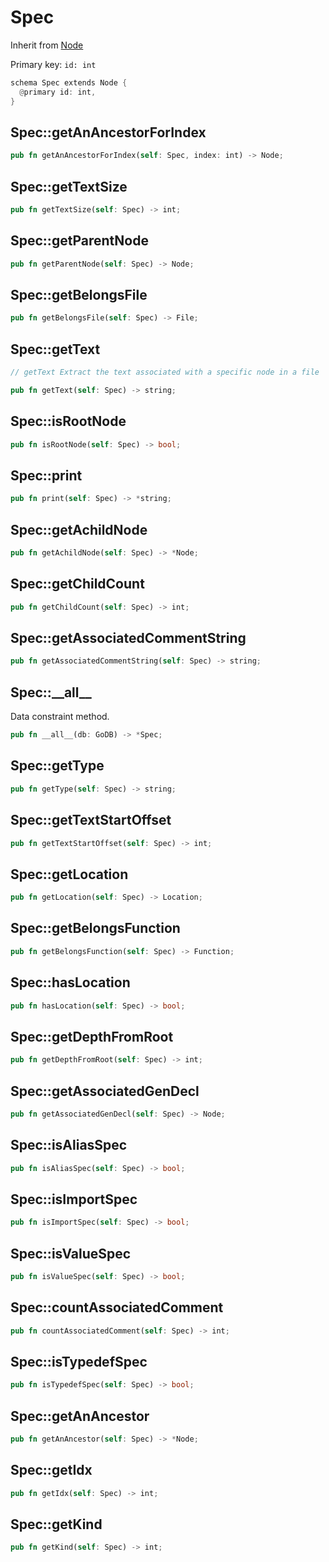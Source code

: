 # Spec

Inherit from [Node](./Node.md)

Primary key: `id: int`

```rust
schema Spec extends Node {
  @primary id: int,
}
```
## Spec::getAnAncestorForIndex

```rust
pub fn getAnAncestorForIndex(self: Spec, index: int) -> Node;
```
## Spec::getTextSize

```rust
pub fn getTextSize(self: Spec) -> int;
```
## Spec::getParentNode

```rust
pub fn getParentNode(self: Spec) -> Node;
```
## Spec::getBelongsFile

```rust
pub fn getBelongsFile(self: Spec) -> File;
```
## Spec::getText

```java
// getText Extract the text associated with a specific node in a file
```
```rust
pub fn getText(self: Spec) -> string;
```
## Spec::isRootNode

```rust
pub fn isRootNode(self: Spec) -> bool;
```
## Spec::print

```rust
pub fn print(self: Spec) -> *string;
```
## Spec::getAchildNode

```rust
pub fn getAchildNode(self: Spec) -> *Node;
```
## Spec::getChildCount

```rust
pub fn getChildCount(self: Spec) -> int;
```
## Spec::getAssociatedCommentString

```rust
pub fn getAssociatedCommentString(self: Spec) -> string;
```
## Spec::\_\_all\_\_

Data constraint method.

```rust
pub fn __all__(db: GoDB) -> *Spec;
```
## Spec::getType

```rust
pub fn getType(self: Spec) -> string;
```
## Spec::getTextStartOffset

```rust
pub fn getTextStartOffset(self: Spec) -> int;
```
## Spec::getLocation

```rust
pub fn getLocation(self: Spec) -> Location;
```
## Spec::getBelongsFunction

```rust
pub fn getBelongsFunction(self: Spec) -> Function;
```
## Spec::hasLocation

```rust
pub fn hasLocation(self: Spec) -> bool;
```
## Spec::getDepthFromRoot

```rust
pub fn getDepthFromRoot(self: Spec) -> int;
```
## Spec::getAssociatedGenDecl

```rust
pub fn getAssociatedGenDecl(self: Spec) -> Node;
```
## Spec::isAliasSpec

```rust
pub fn isAliasSpec(self: Spec) -> bool;
```
## Spec::isImportSpec

```rust
pub fn isImportSpec(self: Spec) -> bool;
```
## Spec::isValueSpec

```rust
pub fn isValueSpec(self: Spec) -> bool;
```
## Spec::countAssociatedComment

```rust
pub fn countAssociatedComment(self: Spec) -> int;
```
## Spec::isTypedefSpec

```rust
pub fn isTypedefSpec(self: Spec) -> bool;
```
## Spec::getAnAncestor

```rust
pub fn getAnAncestor(self: Spec) -> *Node;
```
## Spec::getIdx

```rust
pub fn getIdx(self: Spec) -> int;
```
## Spec::getKind

```rust
pub fn getKind(self: Spec) -> int;
```
